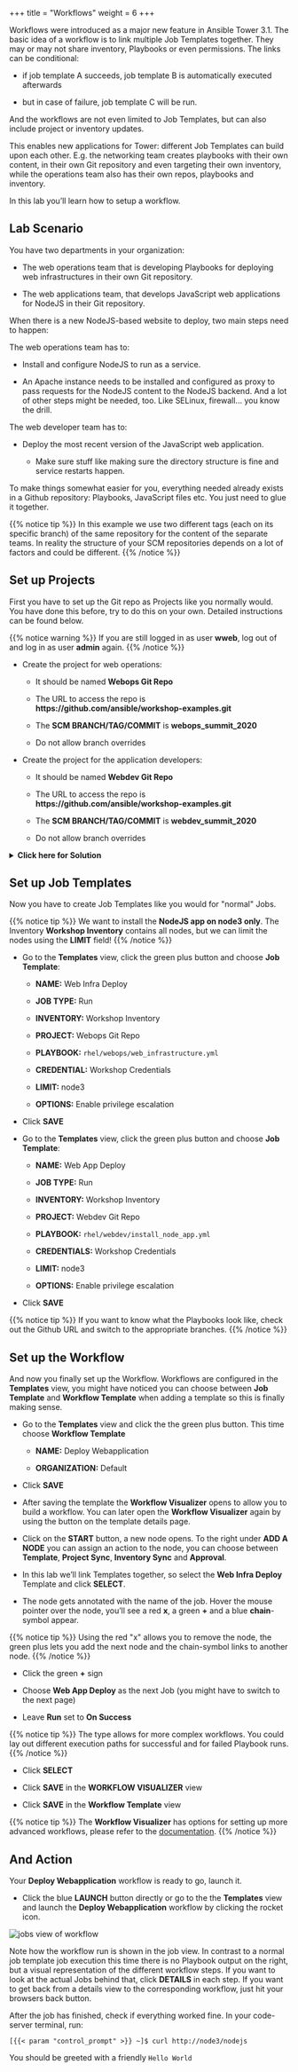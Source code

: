 +++
title = "Workflows"
weight = 6
+++

Workflows were introduced as a major new feature in Ansible Tower 3.1. The basic idea of a workflow is to link multiple Job Templates together. They may or may not share inventory, Playbooks or even permissions. The links can be conditional:

- if job template A succeeds, job template B is automatically executed afterwards

- but in case of failure, job template C will be run.

And the workflows are not even limited to Job Templates, but can also include project or inventory updates.

This enables new applications for Tower: different Job Templates can build upon each other. E.g. the networking team creates playbooks with their own content, in their own Git repository and even targeting their own inventory, while the operations team also has their own repos, playbooks and inventory.

In this lab you’ll learn how to setup a workflow.

## Lab Scenario

You have two departments in your organization:

- The web operations team that is developing Playbooks for deploying web infrastructures in their own Git repository.

- The web applications team, that develops JavaScript web applications for NodeJS in their Git repository.

When there is a new NodeJS-based website to deploy, two main steps need to happen:

The web operations team has to:

- Install and configure NodeJS to run as a service.

- An Apache instance needs to be installed and configured as proxy to pass requests for the NodeJS content to the NodeJS backend. And a lot of other steps might be needed, too. Like SELinux, firewall... you know the drill.

The web developer team has to:

- Deploy the most recent version of the JavaScript web application.

  - Make sure stuff like making sure the directory structure is fine and service restarts happen.

To make things somewhat easier for you, everything needed already exists in a Github repository: Playbooks, JavaScript files etc. You just need to glue it together.

{{% notice tip %}}
In this example we use two different tags (each on its specific branch) of the same repository for the content of the separate teams. In reality the structure of your SCM repositories depends on a lot of factors and could be different.
{{% /notice %}}

## Set up Projects

First you have to set up the Git repo as Projects like you normally would. You have done this before, try to do this on your own. Detailed instructions can be found below.

{{% notice warning %}}
If you are still logged in as user **wweb**, log out of and log in as user **admin** again.
{{% /notice %}}

- Create the project for web operations:

  - It should be named **Webops Git Repo**

  - The URL to access the repo is **https\://github.com/ansible/workshop-examples.git**

  - The **SCM BRANCH/TAG/COMMIT** is **webops_summit_2020**

  - Do not allow branch overrides

- Create the project for the application developers:

  - It should be named **Webdev Git Repo**

  - The URL to access the repo is **https\://github.com/ansible/workshop-examples.git**

  - The **SCM BRANCH/TAG/COMMIT** is **webdev_summit_2020**

  - Do not allow branch overrides

<details><summary><b>Click here for Solution</b></summary>
<p>

- Create the project for web operations. In the **Projects** view click the green us button and fill in:

  - **NAME:** Webops Git Repo

  - **ORGANIZATION:** Default

  - **SCM TYPE:** Git

  - **SCM URL:** https\://github.com/ansible/workshop-examples.git

  - **SCM BRANCH/TAG/COMMIT:** `webops_summit_2020`

  - **SCM UPDATE OPTIONS:** Tick the first three boxes.

- Click **SAVE**

- Create the project for the application developers. In the **Projects** view click the green plus button and fill in:

  - **NAME:** Webdev Git Repo

  - **ORGANIZATION:** Default

  - **SCM TYPE:** Git

  - **SCM URL:** https\://github.com/ansible/workshop-examples.git

  - **SCM BRANCH/TAG/COMMIT:** `webdev_summit_2020`

  - **SCM UPDATE OPTIONS:** Tick the first three boxes.

- Click **SAVE**

</p>
</details>

## Set up Job Templates

Now you have to create Job Templates like you would for "normal" Jobs.

{{% notice tip %}}
We want to install the **NodeJS app on node3 only**. The Inventory **Workshop Inventory** contains all nodes, but we can limit the nodes using the **LIMIT** field!
{{% /notice %}}

- Go to the **Templates** view, click the green plus button and choose **Job Template**:

  - **NAME:** Web Infra Deploy

  - **JOB TYPE:** Run

  - **INVENTORY:** Workshop Inventory

  - **PROJECT:** Webops Git Repo

  - **PLAYBOOK:** `rhel/webops/web_infrastructure.yml`

  - **CREDENTIAL:** Workshop Credentials

  - **LIMIT:** node3

  - **OPTIONS:** Enable privilege escalation

- Click **SAVE**

- Go to the **Templates** view, click the green plus button and choose **Job Template**:

  - **NAME:** Web App Deploy

  - **JOB TYPE:** Run

  - **INVENTORY:** Workshop Inventory

  - **PROJECT:** Webdev Git Repo

  - **PLAYBOOK:** `rhel/webdev/install_node_app.yml`

  - **CREDENTIALS:** Workshop Credentials

  - **LIMIT:** node3

  - **OPTIONS:** Enable privilege escalation

- Click **SAVE**

{{% notice tip %}}
If you want to know what the Playbooks look like, check out the Github URL and switch to the appropriate branches.
{{% /notice %}}

## Set up the Workflow

And now you finally set up the Workflow. Workflows are configured in the **Templates** view, you might have noticed you can choose between **Job Template** and **Workflow Template** when adding a template so this is finally making sense.

- Go to the **Templates** view and click the the green plus button. This time choose **Workflow Template**

  - **NAME:** Deploy Webapplication

  - **ORGANIZATION:** Default

- Click **SAVE**

- After saving the template the **Workflow Visualizer** opens to allow you to build a workflow. You can later open the **Workflow Visualizer** again by using the button on the template details page.

- Click on the **START** button, a new node opens. To the right under **ADD A NODE** you can assign an action to the node, you can choose between **Template**, **Project Sync**, **Inventory Sync** and **Approval**.

- In this lab we’ll link Templates together, so select the **Web Infra Deploy** Template and click **SELECT**.

- The node gets annotated with the name of the job. Hover the mouse pointer over the node, you’ll see a red **x**, a green **+** and a blue **chain**-symbol appear.

{{% notice tip %}}
Using the red "x" allows you to remove the node, the green plus lets you add the next node and the chain-symbol links to another node.
{{% /notice %}}

- Click the green **+** sign

- Choose **Web App Deploy** as the next Job (you might have to switch to the next page)

- Leave **Run** set to **On Success**

{{% notice tip %}}
The type allows for more complex workflows. You could lay out different execution paths for successful and for failed Playbook runs.
{{% /notice %}}

- Click **SELECT**

- Click **SAVE** in the **WORKFLOW VISUALIZER** view

- Click **SAVE** in the **Workflow Template** view

{{% notice tip %}}
The **Workflow Visualizer** has options for setting up more advanced workflows, please refer to the [documentation](https://docs.ansible.com/ansible-tower/latest/html/userguide/workflows.html).
{{% /notice %}}

## And Action

Your **Deploy Webapplication** workflow is ready to go, launch it.

- Click the blue **LAUNCH** button directly or go to the the **Templates** view and launch the **Deploy Webapplication** workflow by clicking the rocket icon.

![jobs view of workflow](../../images/job_workflow.png)

Note how the workflow run is shown in the job view. In contrast to a normal job template job execution this time there is no Playbook output on the right, but a visual representation of the different workflow steps. If you want to look at the actual Jobs behind that, click **DETAILS** in each step. If you want to get back from a details view to the corresponding workflow, just hit your browsers back button.

After the job has finished, check if everything worked fine. In your code-server terminal, run:

    [{{< param "control_prompt" >}} ~]$ curl http://node3/nodejs

You should be greeted with a friendly `Hello World`

